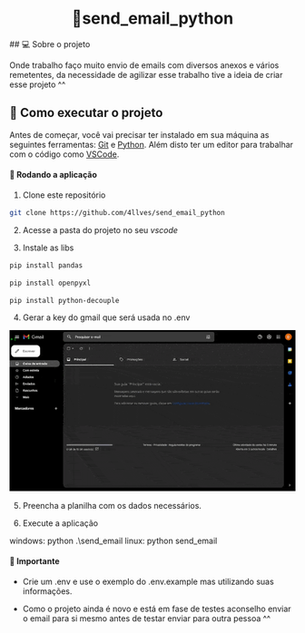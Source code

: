 <h1 align="center">
  🤖send_email_python
</h1>

<p></p>
## 💻 Sobre o projeto

Onde trabalho faço muito envio de emails com diversos anexos e vários remetentes, da necessidade de agilizar esse trabalho tive a ideia de criar esse projeto ^^

## 🚀 Como executar o projeto

Antes de começar, você vai precisar ter instalado em sua máquina as seguintes ferramentas: [Git](https://git-scm.com) e [Python](https://www.python.org/). Além disto ter um editor para trabalhar com o código como [VSCode](https://code.visualstudio.com/).

#### 🧭 Rodando a aplicação

1. Clone este repositório

  ```bash
  git clone https://github.com/4llves/send_email_python
  ```

2. Acesse a pasta do projeto no seu *vscode*
	
3. Instale as libs

  ```bash
  pip install pandas
  ```
  
  
  ```bash
  pip install openpyxl
  ```
  
  
  ```bash
  pip install python-decouple
  ```

4. Gerar a key do gmail que será usada no .env

  <img alt="Generate Key" src="https://github.com/4llves/send_email_python/blob/main/.github/generate_key.gif" />

5. Preencha a planilha com os dados necessários.

6. Execute a aplicação 

windows: python .\send_email
linux: python send_email

#### 📌 Importante

- Crie um .env e use o exemplo do .env.example mas utilizando suas informações.

- Como o projeto ainda é novo e está em fase de testes aconselho enviar o email para si mesmo antes de testar enviar para outra pessoa ^^

